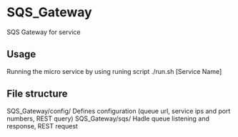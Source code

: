 # SQS_Gateway
SQS Gateway for service

## Usage
Running the micro service by using runing script
./run.sh [Service Name]

## File structure
SQS_Gateway/config/  Defines configuration (queue url, service ips and port numbers, REST query)
SQS_Gateway/sqs/   Hadle queue listening and response, REST request
